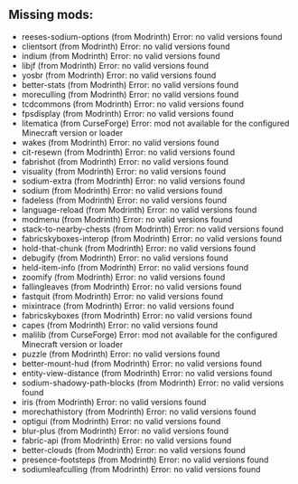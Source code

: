 ## Missing mods:

- reeses-sodium-options (from Modrinth)
  Error: no valid versions found
- clientsort (from Modrinth)
  Error: no valid versions found
- indium (from Modrinth)
  Error: no valid versions found
- libjf (from Modrinth)
  Error: no valid versions found
- yosbr (from Modrinth)
  Error: no valid versions found
- better-stats (from Modrinth)
  Error: no valid versions found
- moreculling (from Modrinth)
  Error: no valid versions found
- tcdcommons (from Modrinth)
  Error: no valid versions found
- fpsdisplay (from Modrinth)
  Error: no valid versions found
- litematica (from CurseForge)
  Error: mod not available for the configured Minecraft version or loader
- wakes (from Modrinth)
  Error: no valid versions found
- cit-resewn (from Modrinth)
  Error: no valid versions found
- fabrishot (from Modrinth)
  Error: no valid versions found
- visuality (from Modrinth)
  Error: no valid versions found
- sodium-extra (from Modrinth)
  Error: no valid versions found
- sodium (from Modrinth)
  Error: no valid versions found
- fadeless (from Modrinth)
  Error: no valid versions found
- language-reload (from Modrinth)
  Error: no valid versions found
- modmenu (from Modrinth)
  Error: no valid versions found
- stack-to-nearby-chests (from Modrinth)
  Error: no valid versions found
- fabricskyboxes-interop (from Modrinth)
  Error: no valid versions found
- hold-that-chunk (from Modrinth)
  Error: no valid versions found
- debugify (from Modrinth)
  Error: no valid versions found
- held-item-info (from Modrinth)
  Error: no valid versions found
- zoomify (from Modrinth)
  Error: no valid versions found
- fallingleaves (from Modrinth)
  Error: no valid versions found
- fastquit (from Modrinth)
  Error: no valid versions found
- mixintrace (from Modrinth)
  Error: no valid versions found
- fabricskyboxes (from Modrinth)
  Error: no valid versions found
- capes (from Modrinth)
  Error: no valid versions found
- malilib (from CurseForge)
  Error: mod not available for the configured Minecraft version or loader
- puzzle (from Modrinth)
  Error: no valid versions found
- better-mount-hud (from Modrinth)
  Error: no valid versions found
- entity-view-distance (from Modrinth)
  Error: no valid versions found
- sodium-shadowy-path-blocks (from Modrinth)
  Error: no valid versions found
- iris (from Modrinth)
  Error: no valid versions found
- morechathistory (from Modrinth)
  Error: no valid versions found
- optigui (from Modrinth)
  Error: no valid versions found
- blur-plus (from Modrinth)
  Error: no valid versions found
- fabric-api (from Modrinth)
  Error: no valid versions found
- better-clouds (from Modrinth)
  Error: no valid versions found
- presence-footsteps (from Modrinth)
  Error: no valid versions found
- sodiumleafculling (from Modrinth)
  Error: no valid versions found
